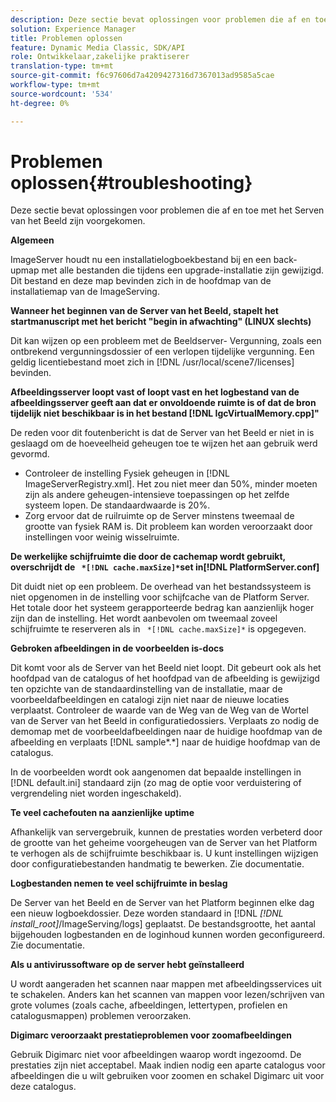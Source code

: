```yaml
---
description: Deze sectie bevat oplossingen voor problemen die af en toe met het Serven van het Beeld zijn voorgekomen.
solution: Experience Manager
title: Problemen oplossen
feature: Dynamic Media Classic, SDK/API
role: Ontwikkelaar,zakelijke praktiserer
translation-type: tm+mt
source-git-commit: f6c97606d7a4209427316d7367013ad9585a5cae
workflow-type: tm+mt
source-wordcount: '534'
ht-degree: 0%

---
```



# Problemen oplossen{#troubleshooting}

Deze sectie bevat oplossingen voor problemen die af en toe met het Serven van het Beeld zijn voorgekomen.

**Algemeen**

ImageServer houdt nu een installatielogboekbestand bij en een back-upmap met alle bestanden die tijdens een upgrade-installatie zijn gewijzigd. Dit bestand en deze map bevinden zich in de hoofdmap van de installatiemap van de ImageServing.

**Wanneer het beginnen van de Server van het Beeld, stapelt het startmanuscript met het bericht &quot;begin in afwachting&quot; (LINUX slechts)**

Dit kan wijzen op een probleem met de Beeldserver- Vergunning, zoals een ontbrekend vergunningsdossier of een verlopen tijdelijke vergunning. Een geldig licentiebestand moet zich in [!DNL /usr/local/scene7/licenses] bevinden.

**Afbeeldingsserver loopt vast of loopt vast en het logbestand van de afbeeldingsserver geeft aan dat er onvoldoende ruimte is of dat de bron tijdelijk niet beschikbaar is in het bestand  [!DNL IgcVirtualMemory.cpp]&quot;**

De reden voor dit foutenbericht is dat de Server van het Beeld er niet in is geslaagd om de hoeveelheid geheugen toe te wijzen het aan gebruik werd gevormd.

* Controleer de instelling Fysiek geheugen in [!DNL ImageServerRegistry.xml]. Het zou niet meer dan 50%, minder moeten zijn als andere geheugen-intensieve toepassingen op het zelfde systeem lopen. De standaardwaarde is 20%.
* Zorg ervoor dat de ruilruimte op de Server minstens tweemaal de grootte van fysiek RAM is. Dit probleem kan worden veroorzaakt door instellingen voor weinig wisselruimte.

**De werkelijke schijfruimte die door de cachemap wordt gebruikt, overschrijdt de  ` *[!DNL cache.maxSize]*`set in[!DNL PlatformServer.conf]**

Dit duidt niet op een probleem. De overhead van het bestandssysteem is niet opgenomen in de instelling voor schijfcache van de Platform Server. Het totale door het systeem gerapporteerde bedrag kan aanzienlijk hoger zijn dan de instelling. Het wordt aanbevolen om tweemaal zoveel schijfruimte te reserveren als in ` *[!DNL cache.maxSize]*` is opgegeven.

**Gebroken afbeeldingen in de voorbeelden is-docs**

Dit komt voor als de Server van het Beeld niet loopt. Dit gebeurt ook als het hoofdpad van de catalogus of het hoofdpad van de afbeelding is gewijzigd ten opzichte van de standaardinstelling van de installatie, maar de voorbeeldafbeeldingen en catalogi zijn niet naar de nieuwe locaties verplaatst. Controleer de waarde van de Weg van de Weg van de Wortel van de Server van het Beeld in configuratiedossiers. Verplaats zo nodig de demomap met de voorbeeldafbeeldingen naar de huidige hoofdmap van de afbeelding en verplaats [!DNL sample*.*] naar de huidige hoofdmap van de catalogus.

In de voorbeelden wordt ook aangenomen dat bepaalde instellingen in [!DNL default.ini] standaard zijn (zo mag de optie voor verduistering of vergrendeling niet worden ingeschakeld).

**Te veel cachefouten na aanzienlijke uptime**

Afhankelijk van servergebruik, kunnen de prestaties worden verbeterd door de grootte van het geheime voorgeheugen van de Server van het Platform te verhogen als de schijfruimte beschikbaar is. U kunt instellingen wijzigen door configuratiebestanden handmatig te bewerken. Zie documentatie.

**Logbestanden nemen te veel schijfruimte in beslag**

De Server van het Beeld en de Server van het Platform beginnen elke dag een nieuw logboekdossier. Deze worden standaard in [!DNL *[!DNL install_root]*/ImageServing/logs] geplaatst. De bestandsgrootte, het aantal bijgehouden logbestanden en de loginhoud kunnen worden geconfigureerd. Zie documentatie.

**Als u antivirussoftware op de server hebt geïnstalleerd**

U wordt aangeraden het scannen naar mappen met afbeeldingsservices uit te schakelen. Anders kan het scannen van mappen voor lezen/schrijven van grote volumes (zoals cache, afbeeldingen, lettertypen, profielen en catalogusmappen) problemen veroorzaken.

**Digimarc veroorzaakt prestatieproblemen voor zoomafbeeldingen**

Gebruik Digimarc niet voor afbeeldingen waarop wordt ingezoomd. De prestaties zijn niet acceptabel. Maak indien nodig een aparte catalogus voor afbeeldingen die u wilt gebruiken voor zoomen en schakel Digimarc uit voor deze catalogus.

